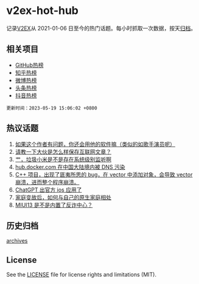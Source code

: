 # v2ex-hot-hub

 记录[V2EX](https://www.v2ex.com/)从 2021-01-06 日至今的热门话题。每小时抓取一次数据，按天[归档](archives)。
 
 ## 相关项目

- [GitHub热榜](https://github.com/snaildev/github-hot-hub)
- [知乎热榜](https://github.com/snaildev/zhihu-hot-hub)
- [微博热榜](https://github.com/snaildev/weibo-hot-hub)
- [头条热榜](https://github.com/snaildev/toutiao-hot-hub)
- [抖音热榜](https://github.com/snaildev/douyin-hot-hub)


 `更新时间：2023-05-19 15:06:02 +0800`

## 热议话题

1. [如果这个作者有问题，你还会用他的软件嘛（类似的如歌手演员呢）](https://www.v2ex.com/t/941057)
1. [请教一下大伙是怎么样保存互联网文章？](https://www.v2ex.com/t/941024)
1. [艹，垃圾小米是不是存在系统级别监听啊](https://www.v2ex.com/t/941185)
1. [hub.docker.com 在中国大陆境内被 DNS 污染](https://www.v2ex.com/t/941127)
1. [C++ 项目，出现了匪夷所思的 bug，在 vector 中添加对象，会导致 vector 崩溃，进而整个程序崩溃。](https://www.v2ex.com/t/941007)
1. [ChatGPT 出官方 ios 应用了](https://www.v2ex.com/t/941145)
1. [家庭变故后，如何与自己的原生家庭相处](https://www.v2ex.com/t/941070)
1. [MIUI13 是不是内置了反诈中心？](https://www.v2ex.com/t/941071)

## 历史归档

[archives](archives)

## License

See the [LICENSE](LICENSE) file for license rights and limitations (MIT).
